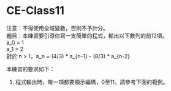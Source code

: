 # CE-Class11  
注意：不得使用全域變數，否則不予計分。  
題目：本練習要引導你寫一支簡單的程式，輸出以下數列的前12項。  
a_0 = 1  
a_1 = 2  
對於 n > 1，a_n = (4/3) * a_{n-1} - (8/3) * a_{n-2}  

本練習的要求如下：  
1.	程式輸出時，每一項都要顯示編碼，0至11。請參考下面的範例。
